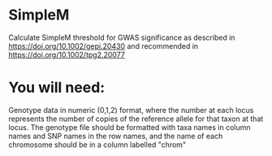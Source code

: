 # SimpleM
Calculate SimpleM threshold for GWAS significance as described in https://doi.org/10.1002/gepi.20430 and recommended in https://doi.org/10.1002/tpg2.20077

# You will need:
Genotype data in numeric (0,1,2) format, where the number at each locus represents the number of copies of the reference allele for that taxon at that locus. The genotype file should be formatted with taxa names in column names and SNP names in the row names, and the name of each chromosome should be in a column labelled "chrom"

